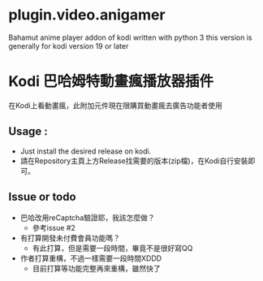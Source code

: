 # plugin.video.anigamer
Bahamut anime player addon of kodi written with python 3
this version is generally for kodi version 19 or later

# Kodi 巴哈姆特動畫瘋播放器插件
在Kodi上看動畫瘋，此附加元件現在限購買動畫瘋去廣告功能者使用

## Usage :
- Just install the desired release on kodi.
- 請在Repository主頁上方Release找需要的版本(zip檔)，在Kodi自行安裝即可。

## Issue or todo
- 巴哈改用reCaptcha驗證耶，我該怎麼做？
  - 參考issue #2
- 有打算開發未付費會員功能嗎？
  - 有此打算，但是需要一段時間，畢竟不是很好寫QQ
- 作者打算重構，不過一樣需要一段時間XDDD
  - 目前打算等功能完整再來重構，雖然快了
